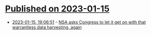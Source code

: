 # [Published on 2023-01-15](index.md)

* [2023-01-15, 19:06:51](https://news.ycombinator.com/item?id=34392084) - [NSA asks Congress to let it get on with that warrantless data harvesting, again](https://www.theregister.com/2023/01/14/in_brief_security/)
